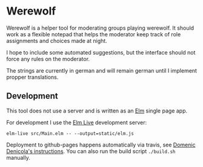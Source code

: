# Werewolf

Werewolf is a helper tool for moderating groups playing werewolf. It should work as a flexible notepad
that helps the moderator keep track of role assignments and choices made at night.

I hope to include some automated suggestions, but the interface should not force any rules on the moderator.

The strings are currently in german and will remain german until I implement propper translations.

## Development

This tool does not use a server and is written as an [Elm](https://elm-lang.org) single page app.

For development I use the [Elm Live](https://github.com/wking-io/elm-live) development server:

    elm-live src/Main.elm -- --output=static/elm.js

Deployment to github-pages happens automatically via travis, see [Domenic Denicola's instructions](https://gist.github.com/domenic/ec8b0fc8ab45f39403dd).
You can also run the build script `./build.sh` manually.